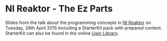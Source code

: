 NI Reaktor - The Ez Parts
=========================

Slides from the talk about the programming concepts in [NI Reaktor](http://en.wikipedia.org/wiki/Reaktor) on Tuesday, 28th April 2015 including a StarterKit pack with prepared content. StarterKit can also be found in the online [User Library](http://www.ni.de/en/community/reaktor-user-library/entry/show/8526/).
